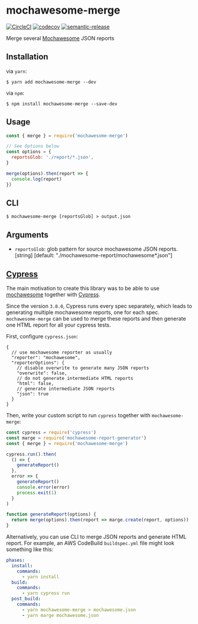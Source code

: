 # mochawesome-merge

[![CircleCI](https://circleci.com/gh/Antontelesh/mochawesome-merge.svg?style=svg)](https://circleci.com/gh/Antontelesh/mochawesome-merge)
[![codecov](https://codecov.io/gh/Antontelesh/mochawesome-merge/branch/master/graph/badge.svg)](https://codecov.io/gh/Antontelesh/mochawesome-merge)
[![semantic-release](https://img.shields.io/badge/%20%20%F0%9F%93%A6%F0%9F%9A%80-semantic--release-e10079.svg)](https://github.com/semantic-release/semantic-release)

Merge several [Mochawesome](https://github.com/adamgruber/mochawesome) JSON reports

## Installation

via `yarn`:

```
$ yarn add mochawesome-merge --dev
```

via `npm`:

```
$ npm install mochawesome-merge --save-dev
```

## Usage

```javascript
const { merge } = require('mochawesome-merge')

// See Options below
const options = {
  reportsGlob: './report/*.json',
}

merge(options).then(report => {
  console.log(report)
})
```

## CLI

```
$ mochawesome-merge [reportsGlob] > output.json
```

## Arguments

- `reportsGlob`: glob pattern for source mochawesome JSON reports. [string] [default: "./mochawesome-report/mochawesome*.json"]

## [Cypress](https://github.com/cypress-io/cypress)

The main motivation to create this library was to be able to use [mochawesome](https://github.com/adamgruber/mochawesome) together with [Cypress](https://github.com/cypress-io/cypress).

Since the version `3.0.0`, Cypress runs every spec separately, which leads to generating multiple mochawesome reports, one for each spec. `mochawesome-merge` can be used to merge these reports and then generate one HTML report for all your cypress tests.

First, configure `cypress.json`:

```jsonc
{
  // use mochawesome reporter as usually
  "reporter": "mochawesome",
  "reporterOptions": {
    // disable overwrite to generate many JSON reports
    "overwrite": false,
    // do not generate intermediate HTML reports
    "html": false,
    // generate intermediate JSON reports
    "json": true
  }
}
```

Then, write your custom script to run `cypress` together with `mochawesome-merge`:

```javascript
const cypress = require('cypress')
const marge = require('mochawesome-report-generator')
const { merge } = require('mochawesome-merge')

cypress.run().then(
  () => {
    generateReport()
  },
  error => {
    generateReport()
    console.error(error)
    process.exit(1)
  }
)

function generateReport(options) {
  return merge(options).then(report => marge.create(report, options))
}
```

Alternatively, you can use CLI to merge JSON reports and generate HTML report.
For example, an AWS CodeBuild `buildspec.yml` file might look something like this:

```yaml
phases:
  install:
    commands:
      - yarn install
  build:
    commands:
      - yarn cypress run
  post_build:
    commands:
      - yarn mochawesome-merge > mochawesome.json
      - yarn marge mochawesome.json
```
